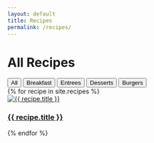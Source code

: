 ```yaml
---
layout: default
title: Recipes
permalink: /recipes/
---
```


<h1>All Recipes</h1>

<div class="filters">
  <button data-filter="all">All</button>
  <button data-filter="breakfast">Breakfast</button>
  <button data-filter="entrees">Entrees</button>
  <button data-filter="dessert">Desserts</button>
  <button data-filter="burgers">Burgers</button>
</div>

<div class="recipe-grid">
  {% for recipe in site.recipes %}
    <div class="recipe-card" data-category="{{ recipe.category }}">
      <a href="{{ recipe.url | relative_url }}">
        <img src="{{ recipe.image | relative_url }}" alt="{{ recipe.title }}">
        <h3>{{ recipe.title }}</h3>
      </a>
    </div>
  {% endfor %}
</div>

